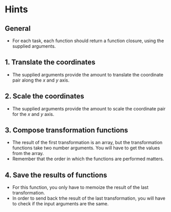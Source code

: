 # Hints

## General

- For each task, each function should return a function closure, using the supplied arguments.

## 1. Translate the coordinates

- The supplied arguments provide the amount to translate the coordinate pair along the _x_ and _y_ axis.

## 2. Scale the coordinates

- The supplied arguments provide the amount to scale the coordinate pair for the _x_ and _y_ axis.

## 3. Compose transformation functions

- The result of the first transformation is an array, but the transformation functions take two number arguments. You will have to get the values from the array.
- Remember that the order in which the functions are performed matters.

## 4. Save the results of functions

- For this function, you only have to memoize the result of the last transformation.
- In order to send back trhe result of the last transformation, you will have to check if the input arguments are the same.